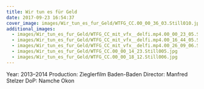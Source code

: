 ```yaml
---
title: Wir tun es für Geld
date: 2017-09-23 16:54:37
cover_image: images/Wir_tun_es_fur_Geld/WTFG_CC.00_00_36_03.Still010.jpg
additional_images:
  - images/Wir_tun_es_fur_Geld/WTFG_CC_mit_vfx__delfi.mp4.00_00_23_05.Still001.jpg
  - images/Wir_tun_es_fur_Geld/WTFG_CC_mit_vfx__delfi.mp4.00_16_44_05.Still012.jpg
  - images/Wir_tun_es_fur_Geld/WTFG_CC_mit_vfx__delfi.mp4.00_26_09_06.Still024.jpg
  - images/Wir_tun_es_fur_Geld/WTFG_CC.00_00_14_23.Still005.jpg
  - images/Wir_tun_es_fur_Geld/WTFG_CC.00_00_18_12.Still006.jpg
---
```


Year: 2013–2014
Production: Zieglerfilm Baden-Baden
Director: Manfred Stelzer
DoP: Namche Okon
